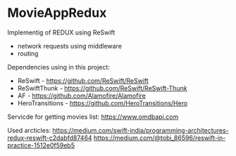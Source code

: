 # MovieAppRedux
Implementig of REDUX using ReSwift
+ network requests using middleware
+ routing


Dependencies using in this project:
 - ReSwift - https://github.com/ReSwift/ReSwift
 - ReSwiftThunk - https://github.com/ReSwift/ReSwift-Thunk
 - AF - https://github.com/Alamofire/Alamofire
 - HeroTransitions - https://github.com/HeroTransitions/Hero
 
Servicde for getting movies list:
https://www.omdbapi.com

Used arcticles:
https://medium.com/swift-india/programming-architectures-redux-reswift-c2dabfd87464
https://medium.com/@tobi_86596/reswift-in-practice-1512e0f59eb5
